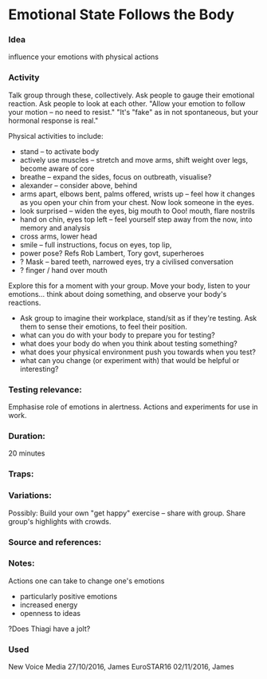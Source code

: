 # Emotional State Follows the Body

### Idea

influence your emotions with physical actions

### Activity

Talk group through these, collectively. Ask people to gauge their emotional reaction. Ask people to look at each other.
"Allow your emotion to follow your motion – no need to resist." 
"It's "fake" as in not spontaneous, but your hormonal response is real."


Physical activities to include:

- stand – to activate body
- actively use muscles – stretch and move arms, shift weight over legs, become aware of core
- breathe – expand the sides, focus on outbreath, visualise?
- alexander – consider above, behind
- arms apart, elbows bent, palms offered, wrists up – feel how it changes as you open your chin from your chest. Now look someone in the eyes.
- look surprised – widen the eyes, big mouth to Ooo! mouth, flare nostrils
- hand on chin, eyes top left – feel yourself step away from the now, into memory and analysis
- cross arms, lower head
- smile – full instructions, focus on eyes, top lip, 
- power pose? Refs Rob Lambert, Tory govt, superheroes
- ? Mask – bared teeth, narrowed eyes, try a civilised conversation
- ? finger / hand over mouth

Explore this for a moment with your group. Move your body, listen to your emotions… think about doing something, and observe your body's reactions.

- Ask group to imagine their workplace, stand/sit as if they're testing. Ask them to sense their emotions, to feel their position.
- what can you do with your body to prepare you for testing? 
- what does your body do when you think about testing something?
- what does your physical environment push you towards when you test?
- what can you change (or experiment with) that would be helpful or interesting?


### Testing relevance: 

Emphasise role of emotions in alertness.
Actions and experiments for use in work.

### Duration:

20 minutes

### Traps:

### Variations:

Possibly: Build your own "get happy" exercise – share with group. Share group's highlights with crowds.

### Source and references:

### Notes:

Actions one can take to change one's emotions

- particularly positive emotions
- increased energy
- openness to ideas

?Does Thiagi have a jolt?

### Used

New Voice Media 27/10/2016, James
EuroSTAR16 02/11/2016, James